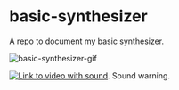# basic-synthesizer
A repo to document my basic synthesizer.

![basic-synthesizer-gif](https://imgur.com/5YOWtkv.gif)

[![Link to video with sound]({image-url})](https://imgur.com/AREsUs7 "Link Title"). Sound warning.
